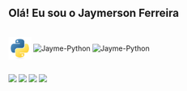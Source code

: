 ## Olá! Eu sou o Jaymerson Ferreira

<div style="display: inline_block"><br>
<!--   https://devicon.dev/ -->
  <img align="center" alt="Jayme-Python" height="45" width="45" src="https://raw.githubusercontent.com/devicons/devicon/master/icons/python/python-original.svg">
  <img align="center" alt="Jayme-Python" height="45" width="45" src="https://cdn.jsdelivr.net/gh/devicons/devicon/icons/postgresql/postgresql-plain.svg" />
  <img align="center" alt="Jayme-Python" height="45" width="45" src="https://cdn.jsdelivr.net/gh/devicons/devicon/icons/pandas/pandas-original.svg" />



</div>
  
  ##
 
<div> 
<!--   https://dev.to/envoy_/150-badges-for-github-pnk -->
  <a href = "mailto:jaymerson.ferreira.s@gmail.com"><img src="https://img.shields.io/badge/-Gmail-%23333?style=for-the-badge&logo=gmail&logoColor=white" target="_blank"></a>
  <a href="https://www.linkedin.com/in/jaymerson-ferreira/" target="_blank"><img src="https://img.shields.io/badge/-LinkedIn-%230077B5?style=for-the-badge&logo=linkedin&logoColor=white" target="_blank"></a> 
  <a href="https://instagram.com/jayme.json" target="_blank"><img src="https://img.shields.io/badge/-Instagram-%23E4405F?style=for-the-badge&logo=instagram&logoColor=white" target="_blank"></a>
  <a href="https://www.codewars.com/users/JaymersonFerreira" target="_blank"><img src="https://img.shields.io/badge/Codewars-B1361E?style=for-the-badge&logo=Codewars&logoColor=white" target="_blank"></a>
  

</div>
